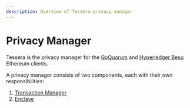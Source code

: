 ```yaml
---
description: Overview of Tessera privacy manager
---
```


# Privacy Manager

Tessera is the privacy manager for the [GoQuorum](https://docs.goquorum.consensys.net) and
[Hyperledger Besu](https://besu.hyperledger.org/en/stable/) Ethereum clients.

A privacy manager consists of two components, each with their own responsibilities:

1. [Transaction Manager](Transaction-manager.md)
2. [Enclave](Enclave.md)
